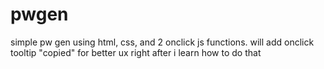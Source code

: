 # pwgen
simple pw gen using html, css, and 2 onclick js functions.
will add onclick tooltip "copied" for better ux right after i learn how to do that
